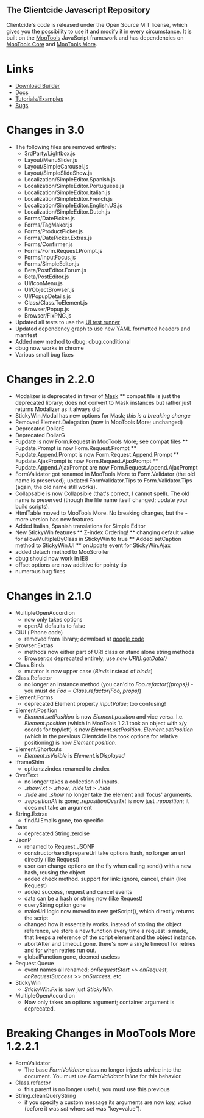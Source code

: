 The Clientcide Javascript Repository
------------------------------------

Clientcide's code is released under the Open Source MIT license, which gives you the possibility to use it and modify it in every circumstance. It is built on the [MooTools](http://www.mootools.net) JavaScript framework and has dependencies on [MooTools Core](http://github.com/mootools/mootools-core/tree/master) and [MooTools More](http://github.com/mootools/mootools-more/tree/master).

Links
=====

* [Download Builder](http://www.clientcide.com/js)
* [Docs](http://www.clientcide.com/docs)
* [Tutorials/Examples](http://www.clientcide.com/wiki)
* [Bugs](http://clientcide.lighthouseapp.com)

Changes in 3.0
=======
* The following files are removed entirely:
  * 3rdParty/Lightbox.js
  * Layout/MenuSlider.js
  * Layout/SimpleCarousel.js
  * Layout/SimpleSlideShow.js
  * Localization/SimpleEditor.Spanish.js
  * Localization/SimpleEditor.Portuguese.js
  * Localization/SimpleEditor.Italian.js
  * Localization/SimpleEditor.French.js
  * Localization/SimpleEditor.English.US.js
  * Localization/SimpleEditor.Dutch.js
  * Forms/DatePicker.js
  * Forms/TagMaker.js
  * Forms/ProductPicker.js
  * Forms/DatePicker.Extras.js
  * Forms/Confirmer.js
  * Forms/Form.Request.Prompt.js
  * Forms/InputFocus.js
  * Forms/SimpleEditor.js
  * Beta/PostEditor.Forum.js
  * Beta/PostEditor.js
  * UI/IconMenu.js
  * UI/ObjectBrowser.js
  * UI/PopupDetails.js
  * Class/Class.ToElement.js
  * Browser/Popup.js
  * Browser/FixPNG.js
* Updated all tests to use the [UI test runner](http://github.com/anutron/mootools-test-runner)
* Updated dependency graph to use new YAML formatted headers and manifest
* Added new method to dbug: dbug.conditional
* dbug now works in chrome
* Various small bug fixes

Changes in 2.2.0
=======
* Modalizer is deprecated in favor of [Mask](http://mootools.net/docs/more/Interface/Mask)
** compat file is just the deprecated library; does not convert to Mask instances but rather just returns Modalizer as it always did
* StickyWin.Modal has new options for Mask; *this is a breaking change*
* Removed Element.Delegation (now in MooTools More; unchanged)
* Deprecated DollarE
* Deprecated DollarG
* Fupdate is now Form.Request in MooTools More; see compat files
** Fupdate.Prompt is now Form.Request.Prompt
** Fupdate.Append.Prompt is now Form.Request.Append.Prompt
** Fupdate.AjaxPrompt is now Form.Request.AjaxPrompt
** Fupdate.Append.AjaxPrompt are now Form.Request.Append.AjaxPrompt
* FormValidator got renamed in MooTools More to Form.Validator (the old name is preserved); updated FormValidator.Tips to Form.Validator.Tips (again, the old name still works).
* Collapsable is now Collapsible (that's correct, I cannot spell). The old name is preserved (though the file name itself changed; update your build scripts).
* HtmlTable moved to MooTools More. No breaking changes, but the -more version has new features.
* Added Italian, Spanish translations for Simple Editor
* New StickyWin features
** Z-index Ordering!
** changing default value for allowMultipleByClass in StickyWin to true
** Added setCaption method to StickyWin.UI
** onUpdate event for StickyWin.Ajax
* added detach method to MooScroller
* dbug should now work in IE8
* offset options are now additive for pointy tip
* numerous bug fixes

Changes in 2.1.0
=======
* MultipleOpenAccordion
	- now only takes options
	- openAll defaults to false
* CiUI (iPhone code)
	- removed from library; download at [google code](http://code.google.com/p/ciui-dev/)
* Browser.Extras
	- methods now either part of URI class or stand alone string methods
	- Browser.qs deprecated entirely; use *new URI().getData()*
* Class.Binds
	- mutator is now upper case (*Binds* instead of *binds*)
* Class.Refactor
	- no longer an instance method (you can'd to *Foo.refactor({props})* - you must do *Foo = Class.refactor(Foo, props)*)
* Element.Forms
	- deprecated Element property *inputValue*; too confusing!
* Element.Position
	- *Element.setPosition* is now *Element.position* and vice versa. I.e. *Element.position* (which in MooTools 1.2.1 took an object with x/y coords for top/left) is now *Element.setPosition*. *Element.setPosition* (which in the previous Clientcide libs took options for relative positioning) is now *Element.position*.
* Element.Shortcuts
	- *Element.isVisible* is *Element.isDisplayed*
* IframeShim
 	- options:zindex renamed to zIndex
* OverText
	- no longer takes a collection of inputs.
	- .*showTxt* > .*show*, .*hideTxt* > .*hide*
	- .*hide* and .*show* no longer take the element and 'focus' arguments.
	- .*repositionAll* is gone; .*repositionOverTxt* is now just .*reposition*; it does not take an argument
* String.Extras
	- findAllEmails gone, too specific
* Date
	- deprecated String.zeroise
* JsonP
	- renamed to Request.JSONP
	- constructor/send/prepareUrl take options hash, no longer an url directly (like Request)
	- user can change options on the fly when calling send() with a new hash, reusing the object
	- added check method. support for link: ignore, cancel, chain (like Request)
	- added success, request and cancel events
	- data can be a hash or string now (like Request)
	- queryString option gone
	- makeUrl logic now moved to new getScript(), which directly returns the script
	- changed how it essentially works. instead of storing the object reference, we store a new function every time a request is made, that keeps a reference of the script element and the object instance.
	- abortAfter and timeout gone. there's now a single timeout for retries and for when retries run out.
	- globalFunction gone, deemed useless
* Request.Queue
	- event names all renamed; *onRequestStart* >> *onRequest*, *onRequestSuccess* >> *onSuccess*, etc
* StickyWin
	- *StickyWin.Fx* is now just *StickyWin*.
* MultipleOpenAccordion
	- Now only takes an options argument; container argument is deprecated.

Breaking Changes in MooTools More 1.2.2.1
=====================================
* FormValidator
	- The base *FormValidator* class no longer injects advice into the document. You must use *FormValidator.Inline* for this behavior.
* Class.refactor
	- this.parent is no longer useful; you must use this.previous
* String.cleanQueryString
	- if you specify a custom message its arguments are now *key, value* (before it was *set* where *set* was "key=value").